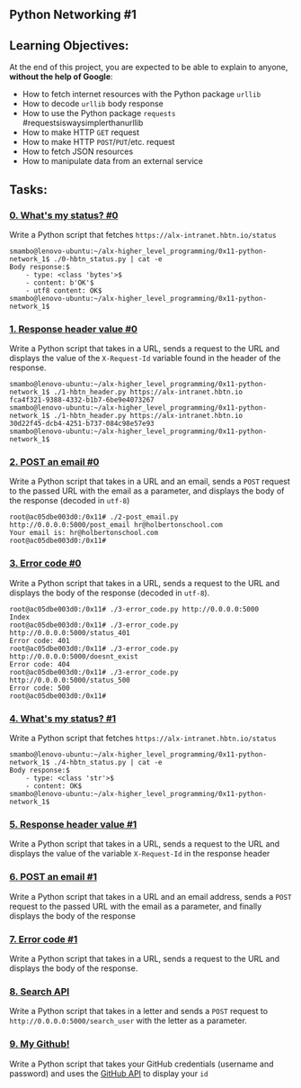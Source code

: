 ## Python Networking #1
## Learning Objectives:
At the end of this project, you are expected to be able to explain to anyone, **without the help of Google**:

* How to fetch internet resources with the Python package `urllib`
* How to decode `urllib` body response
* How to use the Python package `requests` #requestsiswaysimplerthanurllib
* How to make HTTP `GET` request
* How to make HTTP `POST`/`PUT`/etc. request
* How to fetch JSON resources
* How to manipulate data from an external service

## Tasks:
### [0. What's my status? #0](./0-hbtn_status.py)<br>
Write a Python script that fetches `https://alx-intranet.hbtn.io/status`<br>

```
smambo@lenovo-ubuntu:~/alx-higher_level_programming/0x11-python-network_1$ ./0-hbtn_status.py | cat -e
Body response:$
	- type: <class 'bytes'>$
	- content: b'OK'$
	- utf8 content: OK$
smambo@lenovo-ubuntu:~/alx-higher_level_programming/0x11-python-network_1$
```

### [1. Response header value #0](./1-hbtn_header.py)<br>
Write a Python script that takes in a URL, sends a request to the URL and displays the value of the `X-Request-Id` variable found in the header of the response.<br>

```
smambo@lenovo-ubuntu:~/alx-higher_level_programming/0x11-python-network_1$ ./1-hbtn_header.py https://alx-intranet.hbtn.io
fca4f321-9388-4332-b1b7-6be9e4073267
smambo@lenovo-ubuntu:~/alx-higher_level_programming/0x11-python-network_1$ ./1-hbtn_header.py https://alx-intranet.hbtn.io
30d22f45-dcb4-4251-b737-084c98e57e93
smambo@lenovo-ubuntu:~/alx-higher_level_programming/0x11-python-network_1$
```

### [2. POST an email #0](./2-post_email.py)<br>
Write a Python script that takes in a URL and an email, sends a `POST` request to the passed URL with the email as a parameter, and displays the body of the response (decoded in `utf-8`)<br>

```
root@ac05dbe003d0:/0x11# ./2-post_email.py http://0.0.0.0:5000/post_email hr@holbertonschool.com
Your email is: hr@holbertonschool.com
root@ac05dbe003d0:/0x11#
```

### [3. Error code #0](./3-error_code.py)<br>
Write a Python script that takes in a URL, sends a request to the URL and displays the body of the response (decoded in `utf-8`).<br>

```
root@ac05dbe003d0:/0x11# ./3-error_code.py http://0.0.0.0:5000
Index
root@ac05dbe003d0:/0x11# ./3-error_code.py http://0.0.0.0:5000/status_401
Error code: 401
root@ac05dbe003d0:/0x11# ./3-error_code.py http://0.0.0.0:5000/doesnt_exist
Error code: 404
root@ac05dbe003d0:/0x11# ./3-error_code.py http://0.0.0.0:5000/status_500
Error code: 500
root@ac05dbe003d0:/0x11#
```

### [4. What's my status? #1](./4-hbtn_status.py)<br>
Write a Python script that fetches `https://alx-intranet.hbtn.io/status`<br>

```
smambo@lenovo-ubuntu:~/alx-higher_level_programming/0x11-python-network_1$ ./4-hbtn_status.py | cat -e
Body response:$
	- type: <class 'str'>$
	- content: OK$
smambo@lenovo-ubuntu:~/alx-higher_level_programming/0x11-python-network_1$
```

### [5. Response header value #1](./5-hbtn_header.py)<br>
Write a Python script that takes in a URL, sends a request to the URL and displays the value of the variable `X-Request-Id` in the response header<br>
### [6. POST an email #1](./6-post_email.py)<br>
Write a Python script that takes in a URL and an email address, sends a `POST` request to the passed URL with the email as a parameter, and finally displays the body of the response<br>
### [7. Error code #1](./7-error_code.py)<br>
Write a Python script that takes in a URL, sends a request to the URL and displays the body of the response.<br>
### [8. Search API](./8-json_api.py)<br>
Write a Python script that takes in a letter and sends a `POST` request to `http://0.0.0.0:5000/search_user` with the letter as a parameter.<br>
### [9. My Github!](./10-my_github.py)<br>
Write a Python script that takes your GitHub credentials (username and password) and uses the [GitHub API](https://docs.github.com/en/rest/users?apiVersion=2022-11-28) to display your `id`<br>
